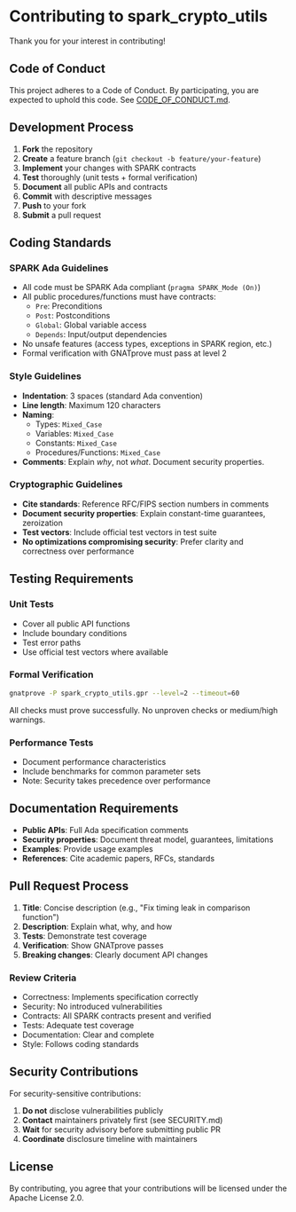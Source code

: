 # Contributing to spark_crypto_utils

Thank you for your interest in contributing!

## Code of Conduct

This project adheres to a Code of Conduct. By participating, you are expected to uphold this code. See [CODE_OF_CONDUCT.md](CODE_OF_CONDUCT.md).

## Development Process

1. **Fork** the repository
2. **Create** a feature branch (`git checkout -b feature/your-feature`)
3. **Implement** your changes with SPARK contracts
4. **Test** thoroughly (unit tests + formal verification)
5. **Document** all public APIs and contracts
6. **Commit** with descriptive messages
7. **Push** to your fork
8. **Submit** a pull request

## Coding Standards

### SPARK Ada Guidelines

- All code must be SPARK Ada compliant (`pragma SPARK_Mode (On)`)
- All public procedures/functions must have contracts:
  - `Pre`: Preconditions
  - `Post`: Postconditions
  - `Global`: Global variable access
  - `Depends`: Input/output dependencies
- No unsafe features (access types, exceptions in SPARK region, etc.)
- Formal verification with GNATprove must pass at level 2

### Style Guidelines

- **Indentation**: 3 spaces (standard Ada convention)
- **Line length**: Maximum 120 characters
- **Naming**:
  - Types: `Mixed_Case`
  - Variables: `Mixed_Case`
  - Constants: `Mixed_Case`
  - Procedures/Functions: `Mixed_Case`
- **Comments**: Explain *why*, not *what*. Document security properties.

### Cryptographic Guidelines

- **Cite standards**: Reference RFC/FIPS section numbers in comments
- **Document security properties**: Explain constant-time guarantees, zeroization
- **Test vectors**: Include official test vectors in test suite
- **No optimizations compromising security**: Prefer clarity and correctness over performance

## Testing Requirements

### Unit Tests

- Cover all public API functions
- Include boundary conditions
- Test error paths
- Use official test vectors where available

### Formal Verification

```bash
gnatprove -P spark_crypto_utils.gpr --level=2 --timeout=60
```

All checks must prove successfully. No unproven checks or medium/high warnings.

### Performance Tests

- Document performance characteristics
- Include benchmarks for common parameter sets
- Note: Security takes precedence over performance

## Documentation Requirements

- **Public APIs**: Full Ada specification comments
- **Security properties**: Document threat model, guarantees, limitations
- **Examples**: Provide usage examples
- **References**: Cite academic papers, RFCs, standards

## Pull Request Process

1. **Title**: Concise description (e.g., "Fix timing leak in comparison function")
2. **Description**: Explain what, why, and how
3. **Tests**: Demonstrate test coverage
4. **Verification**: Show GNATprove passes
5. **Breaking changes**: Clearly document API changes

### Review Criteria

- Correctness: Implements specification correctly
- Security: No introduced vulnerabilities
- Contracts: All SPARK contracts present and verified
- Tests: Adequate test coverage
- Documentation: Clear and complete
- Style: Follows coding standards

## Security Contributions

For security-sensitive contributions:

1. **Do not** disclose vulnerabilities publicly
2. **Contact** maintainers privately first (see SECURITY.md)
3. **Wait** for security advisory before submitting public PR
4. **Coordinate** disclosure timeline with maintainers

## License

By contributing, you agree that your contributions will be licensed under the Apache License 2.0.

